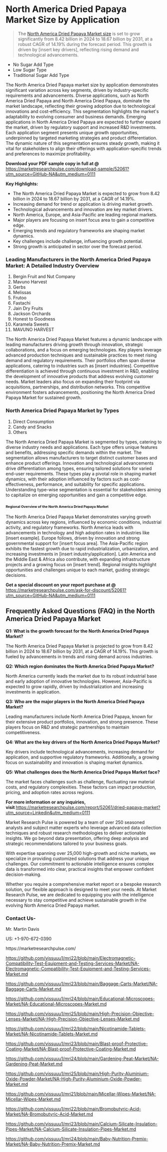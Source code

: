 <h1>North America Dried Papaya Market&nbsp;Size by Application</h1><blockquote><p>The <a href="https://marketresearchpulse.com/download-sample/52061?utm_source=GitHub-NA&amp;utm_medium=0111">North America Dried Papaya Market size</a> is set to grow significantly from 8.42 billion in 2024 to 18.67 billion by 2031, at a robust CAGR of 14.19% during the forecast period. This growth is driven by [insert key drivers], reflecting rising demand and technological advancements.</p></blockquote><ul><li>No Sugar Add Type<li> Low Sugar Type<li> Traditional Sugar Add Type</li></ul><p>The North America Dried Papaya market size by application demonstrates significant variation across key segments, driven by industry-specific requirements and advancements. Diverse applications, such as North America Dried Papaya and North America Dried Papaya, dominate the market landscape, reflecting their growing adoption due to technological innovations and cost-efficiency. This segmentation highlights the market's adaptability to evolving consumer and business demands. Emerging applications in North America Dried Papaya are expected to further expand the market, driven by regulatory support and increased R&D investments. Each application segment presents unique growth opportunities, underpinned by targeted marketing strategies and product differentiation. The dynamic nature of this segmentation ensures steady growth, making it vital for stakeholders to align their offerings with application-specific trends and preferences to maximize profitability.</p><p><strong>Download your PDF sample copy in full at @ </strong><a href="https://marketresearchpulse.com/download-sample/52061?utm_source=GitHub-NA&amp;utm_medium=0111">https://marketresearchpulse.com/download-sample/52061?utm_source=GitHub-NA&amp;utm_medium=0111</a></p><p><strong>Key Highlights: </strong></p><ul><li>The North America Dried Papaya Market is expected to grow from 8.42 billion in 2024 to 18.67 billion by 2031, at a CAGR of 14.19%.</li><li>Increasing demand for trend or application is driving market growth.</li><li>Technological advancements and innovation are key market drivers.</li><li>North America, Europe, and Asia-Pacific are leading regional markets.</li><li>Major players are focusing on insert focus area to gain a competitive edge.</li><li>Emerging trends and regulatory frameworks are shaping market dynamics.</li><li>Key challenges include challenge, influencing growth potential.</li><li>Strong growth is anticipated in sector over the forecast period.</li></ul><h3>Leading Manufacturers in the North America Dried Papaya Market: A Detailed Industry Overview</h3><ol><li>Bergin Fruit and Nut Company</li><li>Mavuno Harvest</li><li>Gerbs</li><li>Melissas</li><li>Frutoo</li><li>Fastachi</li><li>Jain Dry Fruits</li><li>Jackson Orchards</li><li>Honest to Goodness</li><li>Karamela Sweets</li><li>MAVUNO HARVEST</li></ol><div class="flex max-w-full flex-col flex-grow"><div class="min-h-8 text-message flex w-full flex-col items-end gap-2 whitespace-normal break-words [.text-message+&amp;]:mt-5" dir="auto" data-message-author-role="assistant" data-message-id="fd8432e4-4910-450d-b182-61b7bfb0a01f" data-message-model-slug="gpt-4o"><div class="flex w-full flex-col gap-1 empty:hidden first:pt-[3px]"><div class="markdown prose w-full break-words dark:prose-invert light"><p>The North America Dried Papaya Market features a dynamic landscape with leading manufacturers driving growth through innovation, strategic collaborations, and a focus on emerging technologies. Key players leverage advanced production techniques and sustainable practices to meet rising demand and regulatory requirements. Their portfolios often span diverse applications, catering to industries such as [insert industries]. Competitive differentiation is achieved through continuous investment in R&amp;D, enabling the development of innovative products that address evolving customer needs. Market leaders also focus on expanding their footprint via acquisitions, partnerships, and distribution networks. This competitive environment fosters advancements, positioning the North America Dried Papaya Market for sustained growth.</p></div></div></div></div><h3>North America Dried Papaya Market by Types</h3><ol><li>Direct Consumption<li> Candy and Snacks<li> Others</li></ol><div class="flex max-w-full flex-col flex-grow"><div class="min-h-8 text-message flex w-full flex-col items-end gap-2 whitespace-normal break-words [.text-message+&amp;]:mt-5" dir="auto" data-message-author-role="assistant" data-message-id="084470be-0bb7-4664-bddf-5156b4f41249" data-message-model-slug="gpt-4o-mini"><div class="flex w-full flex-col gap-1 empty:hidden first:pt-[3px]"><div class="markdown prose w-full break-words dark:prose-invert light"><p>The North America Dried Papaya Market is segmented by types, catering to diverse industry needs and applications. Each type offers unique features and benefits, addressing specific demands within the market. The segmentation allows manufacturers to target distinct customer bases and enhance product offerings. Innovation and technological advancements drive differentiation among types, ensuring tailored solutions for varied end-user requirements. These types play a pivotal role in shaping market dynamics, with their adoption influenced by factors such as cost-effectiveness, performance, and suitability for specific applications. Understanding type-wise segmentation is essential for stakeholders aiming to capitalize on emerging opportunities and gain a competitive edge.</p></div></div></div></div><h3><span style="font-size: 11px;">Regional Overview of the North America Dried Papaya Market</span></h3><div class="flex max-w-full flex-col flex-grow"><div class="min-h-8 text-message flex w-full flex-col items-end gap-2 whitespace-normal break-words [.text-message+&amp;]:mt-5" dir="auto" data-message-author-role="assistant" data-message-id="e9038762-ce64-4e30-91c9-9bd413514231" data-message-model-slug="gpt-4o-mini"><div class="flex w-full flex-col gap-1 empty:hidden first:pt-[3px]"><div class="markdown prose w-full break-words dark:prose-invert light"><p>The North America Dried Papaya Market demonstrates varying growth dynamics across key regions, influenced by economic conditions, industrial activity, and regulatory frameworks. North America leads with advancements in technology and high adoption rates in industries like [insert example]. Europe follows, driven by innovation and strong governmental support for [insert focus area]. The Asia-Pacific region exhibits the fastest growth due to rapid industrialization, urbanization, and increasing investments in [insert industry/application]. Latin America and the Middle East &amp; Africa also contribute, with expanding infrastructure projects and a growing focus on [insert trend]. Regional insights highlight opportunities and challenges unique to each market, guiding strategic decisions.</p></div></div></div></div><p><strong>Get a special discount on your report purchase at @ </strong><a href="https://marketresearchpulse.com/ask-for-discount/52061?utm_source=GitHub-NA&amp;utm_medium=0111">https://marketresearchpulse.com/ask-for-discount/52061?utm_source=GitHub-NA&amp;utm_medium=0111</a></p><h2>Frequently Asked Questions (FAQ) in the North America Dried Papaya Market</h2><p><strong>Q1: What is the growth forecast for the North America Dried Papaya Market?</strong></p><p>The North America Dried Papaya Market is projected to grow from 8.42 billion in 2024 to 18.67 billion by 2031, at a CAGR of 14.19%. This growth is fueled by advancements in trends and rising demand across industries.</p><p><strong>Q2: Which region dominates the North America Dried Papaya Market?</strong></p><p>North America currently leads the market due to its robust industrial base and early adoption of innovative technologies. However, Asia-Pacific is expected to grow rapidly, driven by industrialization and increasing investments in application.</p><p><strong>Q3: Who are the major players in the North America Dried Papaya Market?</strong></p><p>Leading manufacturers include North America Dried Papaya, known for their extensive product portfolios, innovation, and strong presence. These players focus on R&amp;D and strategic partnerships to maintain competitiveness.</p><p><strong>Q4: What are the key drivers of the North America Dried Papaya Market?</strong></p><p>Key drivers include technological advancements, increasing demand for application, and supportive regulatory frameworks. Additionally, a growing focus on sustainability and innovation is shaping market dynamics.</p><p><strong>Q5: What challenges does the North America Dried Papaya Market face?</strong></p><p>The market faces challenges such as challenge, fluctuating raw material costs, and regulatory complexities. These factors can impact production, pricing, and adoption rates across regions.</p><p><strong>For more information or any inquiries, visit&nbsp;</strong><a href="https://marketresearchpulse.com/report/52061/dried-papaya-market?utm_source=Linkedin&utm_medium=0111">https://marketresearchpulse.com/report/52061/dried-papaya-market?utm_source=Linkedin&utm_medium=0111</a></p><p>Market Research Pulse is powered by a team of over 250 seasoned analysts and subject matter experts who leverage advanced data collection techniques and robust research methodologies to deliver actionable insights. We go beyond data presentation, offering deep analysis and strategic recommendations tailored to your business goals.</p><p>With expertise spanning over 25,000 high-growth and niche markets, we specialize in providing customized solutions that address your unique challenges. Our commitment to actionable intelligence ensures complex data is transformed into clear, practical insights that empower confident decision-making.</p><p>Whether you require a comprehensive market report or a bespoke research solution, our flexible approach is designed to meet your needs. At Market Research Pulse, we are dedicated to equipping you with the intelligence necessary to stay competitive and achieve sustainable growth in the evolving North America Dried Papaya market.</p><h3><strong>Contact Us-</strong></h3><p>Mr. Martin Davis</p><p>US: +1-970-672-0390</p><p>https://marketresearchpulse.com/</p><p><a href="https://github.com/vissuuu1/mri22/blob/main/Electromagnetic-Compatibility-Test-Equipment-and-Testing-Services-Market/NA-Electromagnetic-Compatibility-Test-Equipment-and-Testing-Services-Market.md">https://github.com/vissuuu1/mri22/blob/main/Electromagnetic-Compatibility-Test-Equipment-and-Testing-Services-Market/NA-Electromagnetic-Compatibility-Test-Equipment-and-Testing-Services-Market.md</a></p><p><a href="https://github.com/vissuuu1/mri23/blob/main/Baggage-Carts-Market/NA-Baggage-Carts-Market.md">https://github.com/vissuuu1/mri23/blob/main/Baggage-Carts-Market/NA-Baggage-Carts-Market.md</a></p><p><a href="https://github.com/vissuuu1/mri24/blob/main/Educational-Microscopes-Market/NA-Educational-Microscopes-Market.md">https://github.com/vissuuu1/mri24/blob/main/Educational-Microscopes-Market/NA-Educational-Microscopes-Market.md</a></p><p><a href="https://github.com/vissuuu1/mri25/blob/main/High-Precision-Objective-Lenses-Market/NA-High-Precision-Objective-Lenses-Market.md">https://github.com/vissuuu1/mri25/blob/main/High-Precision-Objective-Lenses-Market/NA-High-Precision-Objective-Lenses-Market.md</a></p><p><a href="https://github.com/vissuuu1/mri22/blob/main/Nicotinamide-Tablets-Market/NA-Nicotinamide-Tablets-Market.md">https://github.com/vissuuu1/mri22/blob/main/Nicotinamide-Tablets-Market/NA-Nicotinamide-Tablets-Market.md</a></p><p><a href="https://github.com/vissuuu1/mri23/blob/main/Blast-proof-Protective-Coating-Market/NA-Blast-proof-Protective-Coating-Market.md">https://github.com/vissuuu1/mri23/blob/main/Blast-proof-Protective-Coating-Market/NA-Blast-proof-Protective-Coating-Market.md</a></p><p><a href="https://github.com/vissuuu1/mri24/blob/main/Gardening-Peat-Market/NA-Gardening-Peat-Market.md">https://github.com/vissuuu1/mri24/blob/main/Gardening-Peat-Market/NA-Gardening-Peat-Market.md</a></p><p><a href="https://github.com/vissuuu1/mri25/blob/main/High-Purity-Aluminium-Oxide-Powder-Market/NA-High-Purity-Aluminium-Oxide-Powder-Market.md">https://github.com/vissuuu1/mri25/blob/main/High-Purity-Aluminium-Oxide-Powder-Market/NA-High-Purity-Aluminium-Oxide-Powder-Market.md</a></p><p><a href="https://github.com/vissuuu1/mri21/blob/main/Micellar-Wipes-Market/NA-Micellar-Wipes-Market.md">https://github.com/vissuuu1/mri21/blob/main/Micellar-Wipes-Market/NA-Micellar-Wipes-Market.md</a></p><p><a href="https://github.com/vissuuu1/mri22/blob/main/Bromobutyric-Acid-Market/NA-Bromobutyric-Acid-Market.md">https://github.com/vissuuu1/mri22/blob/main/Bromobutyric-Acid-Market/NA-Bromobutyric-Acid-Market.md</a></p><p><a href="https://github.com/vissuuu1/mri23/blob/main/Calcium-Silicate-Insulation-Pipes-Market/NA-Calcium-Silicate-Insulation-Pipes-Market.md">https://github.com/vissuuu1/mri23/blob/main/Calcium-Silicate-Insulation-Pipes-Market/NA-Calcium-Silicate-Insulation-Pipes-Market.md</a></p><p><a href="https://github.com/vissuuu1/mri24/blob/main/Baby-Nutrition-Premix-Market/NA-Baby-Nutrition-Premix-Market.md">https://github.com/vissuuu1/mri24/blob/main/Baby-Nutrition-Premix-Market/NA-Baby-Nutrition-Premix-Market.md</a></p>
